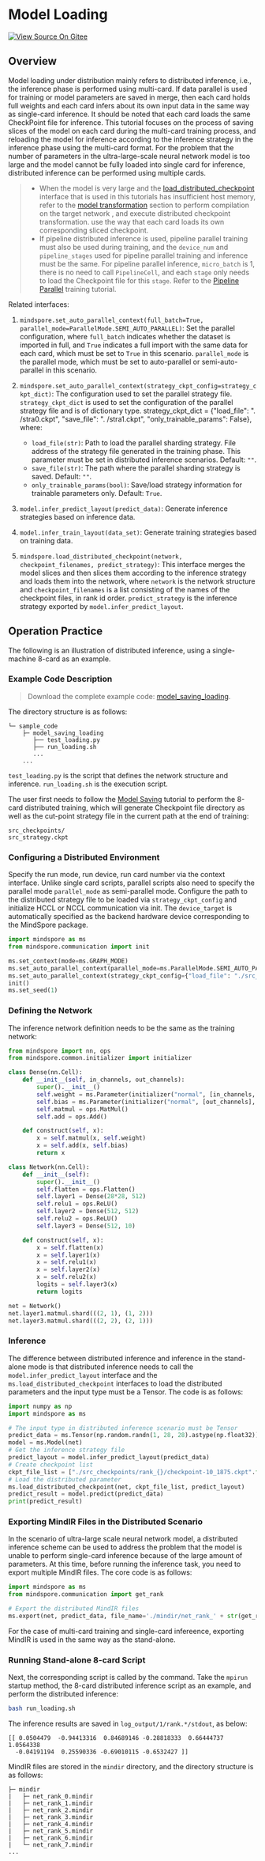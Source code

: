 # Model Loading

[![View Source On Gitee](https://mindspore-website.obs.cn-north-4.myhuaweicloud.com/website-images/master/resource/_static/logo_source_en.svg)](https://gitee.com/mindspore/docs/blob/master/docs/mindspore/source_en/model_train/parallel/model_loading.md)

## Overview

Model loading under distribution mainly refers to distributed inference, i.e., the inference phase is performed using multi-card. If data parallel is used for training or model parameters are saved in merge, then each card holds full weights and each card infers about its own input data in the same way as single-card inference. It should be noted that each card loads the same CheckPoint file for inference.
This tutorial focuses on the process of saving slices of the model on each card during the multi-card training process, and reloading the model for inference according to the inference strategy in the inference phase using the multi-card format. For the problem that the number of parameters in the ultra-large-scale neural network model is too large and the model cannot be fully loaded into single card for inference, distributed inference can be performed using multiple cards.

> - When the model is very large and the [load_distributed_checkpoint](https://www.mindspore.cn/docs/en/master/api_python/mindspore/mindspore.load_distributed_checkpoint.html) interface that is used in this tutorials has insufficient host memory, refer to the [model transformation](https://www.mindspore.cn/docs/en/master/model_train/parallel/model_transformation.html#performing-compilation-on-the-target-network) section to perform compilation on the target network , and execute distributed checkpoint transformation. use the way that each card loads its own corresponding sliced checkpoint.
> - If pipeline distributed inference is used, pipeline parallel training must also be used during training, and the `device_num` and `pipeline_stages` used for pipeline parallel training and inference must be the same. For pipeline parallel inference, `micro_batch` is 1, there is no need to call `PipelineCell`, and each `stage` only needs to load the Checkpoint file for this `stage`. Refer to the [Pipeline Parallel](https://www.mindspore.cn/docs/en/master/model_train/parallel/pipeline_parallel.html) training tutorial.

Related interfaces:

1. `mindspore.set_auto_parallel_context(full_batch=True, parallel_mode=ParallelMode.SEMI_AUTO_PARALLEL)`: Set the parallel configuration, where `full_batch` indicates whether the dataset is imported in full, and `True` indicates a full import with the same data for each card, which must be set to `True` in this scenario. `parallel_mode` is the parallel mode, which must be set to auto-parallel or semi-auto-parallel in this scenario.

2. `mindspore.set_auto_parallel_context(strategy_ckpt_config=strategy_ckpt_dict)`: The configuration used to set the parallel strategy file. `strategy_ckpt_dict` is used to set the configuration of the parallel strategy file and is of dictionary type. strategy_ckpt_dict = {"load_file": ". /stra0.ckpt", "save_file": ". /stra1.ckpt", "only_trainable_params": False}, where:
    - `load_file(str)`: Path to load the parallel sharding strategy. File address of the strategy file generated in the training phase. This parameter must be set in distributed inference scenarios. Default: `""`.
    - `save_file(str)`: The path where the parallel sharding strategy is saved. Default: `""`.
    - `only_trainable_params(bool)`: Save/load strategy information for trainable parameters only. Default: `True`.

3. `model.infer_predict_layout(predict_data)`: Generate inference strategies based on inference data.

4. `model.infer_train_layout(data_set)`: Generate training strategies based on training data.

5. `mindspore.load_distributed_checkpoint(network, checkpoint_filenames, predict_strategy)`: This interface merges the model slices and then slices them according to the inference strategy and loads them into the network, where `network` is the network structure and `checkpoint_filenames` is a list consisting of the names of the checkpoint files, in rank id order. `predict_strategy` is the inference strategy exported by `model.infer_predict_layout`.

## Operation Practice

The following is an illustration of distributed inference, using a single-machine 8-card as an example.

### Example Code Description

> Download the complete example code: [model_saving_loading](https://gitee.com/mindspore/docs/tree/master/docs/sample_code/model_saving_loading).

The directory structure is as follows:

```text
└─ sample_code
    ├─ model_saving_loading
       ├── test_loading.py
       ├── run_loading.sh
       ...
    ...
```

`test_loading.py` is the script that defines the network structure and inference. `run_loading.sh` is the execution script.

The user first needs to follow the [Model Saving](https://www.mindspore.cn/docs/en/master/model_train/parallel/model_saving.html) tutorial to perform the 8-card distributed training, which will generate Checkpoint file directory as well as the cut-point strategy file in the current path at the end of training:

```text
src_checkpoints/
src_strategy.ckpt
```

### Configuring a Distributed Environment

Specify the run mode, run device, run card number via the context interface. Unlike single card scripts, parallel scripts also need to specify the parallel mode `parallel_mode` as semi-parallel mode. Configure the path to the distributed strategy file to be loaded via `strategy_ckpt_config` and initialize HCCL or NCCL communication via init. The `device_target` is automatically specified as the backend hardware device corresponding to the MindSpore package.

```python
import mindspore as ms
from mindspore.communication import init

ms.set_context(mode=ms.GRAPH_MODE)
ms.set_auto_parallel_context(parallel_mode=ms.ParallelMode.SEMI_AUTO_PARALLEL)
ms.set_auto_parallel_context(strategy_ckpt_config={"load_file": "./src_strategy.ckpt"})
init()
ms.set_seed(1)
```

### Defining the Network

The inference network definition needs to be the same as the training network:

```python
from mindspore import nn, ops
from mindspore.common.initializer import initializer

class Dense(nn.Cell):
    def __init__(self, in_channels, out_channels):
        super().__init__()
        self.weight = ms.Parameter(initializer("normal", [in_channels, out_channels], ms.float32))
        self.bias = ms.Parameter(initializer("normal", [out_channels], ms.float32))
        self.matmul = ops.MatMul()
        self.add = ops.Add()

    def construct(self, x):
        x = self.matmul(x, self.weight)
        x = self.add(x, self.bias)
        return x

class Network(nn.Cell):
    def __init__(self):
        super().__init__()
        self.flatten = ops.Flatten()
        self.layer1 = Dense(28*28, 512)
        self.relu1 = ops.ReLU()
        self.layer2 = Dense(512, 512)
        self.relu2 = ops.ReLU()
        self.layer3 = Dense(512, 10)

    def construct(self, x):
        x = self.flatten(x)
        x = self.layer1(x)
        x = self.relu1(x)
        x = self.layer2(x)
        x = self.relu2(x)
        logits = self.layer3(x)
        return logits

net = Network()
net.layer1.matmul.shard(((2, 1), (1, 2)))
net.layer3.matmul.shard(((2, 2), (2, 1)))
```

### Inference

The difference between distributed inference and inference in the stand-alone mode is that distributed inference needs to call the `model.infer_predict_layout` interface and the `ms.load_distributed_checkpoint` interfaces to load the distributed parameters and the input type must be a Tensor. The code is as follows:

```python
import numpy as np
import mindspore as ms

# The input type in distributed inference scenario must be Tensor
predict_data = ms.Tensor(np.random.randn(1, 28, 28).astype(np.float32))
model = ms.Model(net)
# Get the inference strategy file
predict_layout = model.infer_predict_layout(predict_data)
# Create checkpoint list
ckpt_file_list = ["./src_checkpoints/rank_{}/checkpoint-10_1875.ckpt".format(i) for i in range(0, get_group_size())]
# Load the distributed parameter
ms.load_distributed_checkpoint(net, ckpt_file_list, predict_layout)
predict_result = model.predict(predict_data)
print(predict_result)
```

### Exporting MindIR Files in the Distributed Scenario

In the scenario of ultra-large scale neural network model, a distributed inference scheme can be used to address the problem that the model is unable to perform single-card inference because of the large amount of parameters. At this time, before running the inference task, you need to export multiple MindIR files. The core code is as follows:

```python
import mindspore as ms
from mindspore.communication import get_rank

# Export the distributed MindIR files
ms.export(net, predict_data, file_name='./mindir/net_rank_' + str(get_rank()), file_format='MINDIR')
```

For the case of multi-card training and single-card infereence, exporting MindIR is used in the same way as the stand-alone.

### Running Stand-alone 8-card Script

Next, the corresponding script is called by the command. Take the `mpirun` startup method, the 8-card distributed inference script as an example, and perform the distributed inference:

```bash
bash run_loading.sh
```

The inference results are saved in `log_output/1/rank.*/stdout`, as below:

```text
[[ 0.0504479  -0.94413316  0.84689146 -0.28818333  0.66444737  1.0564338
  -0.04191194  0.25590336 -0.69010115 -0.6532427 ]]
```

MindIR files are stored in the `mindir` directory, and the directory structure is as follows:

```text
├─ mindir
|   ├─ net_rank_0.mindir
|   ├─ net_rank_1.mindir
|   ├─ net_rank_2.mindir
|   ├─ net_rank_3.mindir
|   ├─ net_rank_4.mindir
|   ├─ net_rank_5.mindir
|   ├─ net_rank_6.mindir
|   └─ net_rank_7.mindir
...
```
